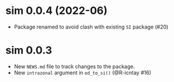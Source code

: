 # sim 0.0.4 (2022-06)

* Package renamed to avoid clash with existing `SI` package (#20)

# sim 0.0.3

* New `NEWS.md` file to track changes to the package.
* New `intrazonal` argument in `od_to_si()` (@R-icntay #16)
